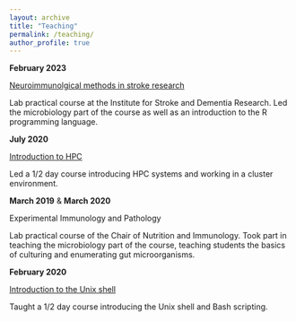 ```yaml
---
layout: archive
title: "Teaching"
permalink: /teaching/
author_profile: true
---
```

**February 2023** 

[Neuroimmunolgical methods in stroke research](https://github.com/adamsorbie/Neuroimmunological-methods-in-stroke-research-course)

Lab practical course at the Institute for Stroke and Dementia Research. Led the microbiology part of the course as well as an introduction to the R programming language. 

**July 2020**

[Introduction to HPC](https://github.com/adamsorbie/intro-to-HPC-course-2020)

Led a 1/2 day course introducing HPC systems and working in a cluster environment. 

**March 2019** & **March 2020**

Experimental Immunology and Pathology

Lab practical course of the Chair of Nutrition and Immunology. Took part in teaching the microbiology 
part of the course, teaching students the basics of culturing and enumerating gut microorganisms. 

**February 2020**

[Introduction to the Unix shell](https://github.com/adamsorbie/unix_shell_course-2020-02-14)

Taught a 1/2 day course introducing the Unix shell and Bash scripting.
